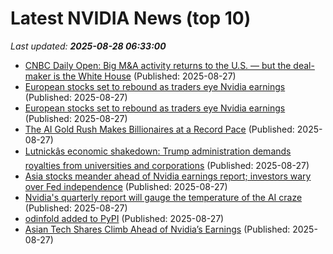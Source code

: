 # Latest NVIDIA News (top 10)
_Last updated: **2025-08-28 06:33:00**_

- [CNBC Daily Open: Big M&A activity returns to the U.S. — but the deal-maker is the White House](https://www.cnbc.com/2025/08/27/cnbc-daily-open-big-ma-activity-in-the-us-from-the-white-house.html) (Published: 2025-08-27)
- [European stocks set to rebound as traders eye Nvidia earnings](https://biztoc.com/x/493d26c9cf37ff3f) (Published: 2025-08-27)
- [European stocks set to rebound as traders eye Nvidia earnings](https://www.cnbc.com/2025/08/27/european-markets-on-weds-aug-27-french-politics-nvidia-earnings.html) (Published: 2025-08-27)
- [The AI Gold Rush Makes Billionaires at a Record Pace](https://www.solidsmack.com/business/the-ai-gold-rush-makes-billionaires-at-a-record-pace/) (Published: 2025-08-27)
- [Lutnickâs economic shakedown: Trump administration demands royalties from universities and corporations](https://www.naturalnews.com/2025-08-27-trump-administration-demands-royalties-from-universities-and-corporations.html) (Published: 2025-08-27)
- [Asia stocks meander ahead of Nvidia earnings report; investors wary over Fed independence](https://www.thehindubusinessline.com/markets/asia-stocks-meander-ahead-of-nvidia-earnings-report-investors-wary-over-fed-independence/article69982086.ece) (Published: 2025-08-27)
- [Nvidia's quarterly report will gauge the temperature of the AI craze](https://abcnews.go.com/Technology/wireStory/nvidias-quarterly-report-gauge-temperature-ai-craze-125011834) (Published: 2025-08-27)
- [odinfold added to PyPI](https://pypi.org/project/odinfold/) (Published: 2025-08-27)
- [Asian Tech Shares Climb Ahead of Nvidia’s Earnings](https://biztoc.com/x/25e445a388211eb7) (Published: 2025-08-27)
